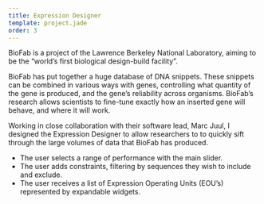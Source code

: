 ```yaml
---
title: Expression Designer
template: project.jade
order: 3
---
```


BioFab is a project of the Lawrence Berkeley National Laboratory, aiming to be the “world’s first biological design-build facility”.

BioFab has put together a huge database of DNA snippets. These snippets can be combined in various ways with genes, controlling what quantity of the gene is produced, and the gene’s reliability across organisms. BioFab’s research allows scientists to fine-tune exactly how an inserted gene will behave, and where it will work.

Working in close collaboration with their software lead, Marc Juul, I designed the Expression Designer to allow researchers to to quickly sift through the large volumes of data that BioFab has produced. 

* The user selects a range of performance with the main slider.
* The user adds constraints, filtering by sequences they wish to include and exclude.
* The user receives a list of Expression Operating Units (EOU’s) represented by expandable widgets.
